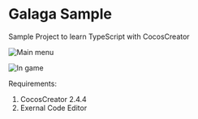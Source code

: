 # Galaga Sample

Sample Project to learn TypeScript with CocosCreator

![Main menu](https://github.com/ncdev2015/GalagaSample_CocosCreator/blob/master/assets/main_menu.png)

![In game](https://github.com/ncdev2015/GalagaSample_CocosCreator/blob/master/assets/sample.png)

Requirements:

1. CocosCreator 2.4.4
2. Exernal Code Editor

